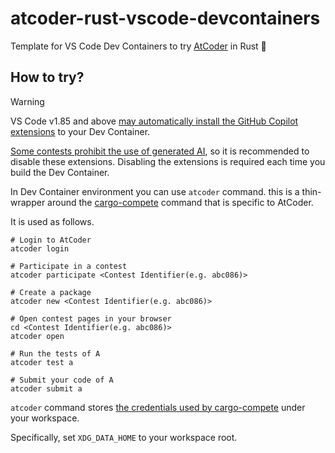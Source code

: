 # atcoder-rust-vscode-devcontainers

Template for VS Code Dev Containers to try [AtCoder](https://atcoder.jp/) in Rust 🦀


## How to try?

> [!WARNING]
> VS Code v1.85 and above [may automatically install the GitHub Copilot extensions](https://github.com/microsoft/vscode-docs/blob/main/remote-release-notes/v1_85.md#automatically-install-the-github-copilot-and-pull-requests-extensions) to your Dev Container.
>
> [Some contests prohibit the use of generated AI](https://info.atcoder.jp/entry/llm-rules-en), so it is recommended to disable these extensions. Disabling the extensions is required each time you build the Dev Container.

In Dev Container environment you can use `atcoder` command. this is a thin-wrapper around the [cargo-compete](https://github.com/qryxip/cargo-compete) command that is specific to AtCoder.

It is used as follows.

```console
# Login to AtCoder
atcoder login

# Participate in a contest
atcoder participate <Contest Identifier(e.g. abc086)>

# Create a package
atcoder new <Contest Identifier(e.g. abc086)>

# Open contest pages in your browser
cd <Contest Identifier(e.g. abc086)>
atcoder open

# Run the tests of A
atcoder test a

# Submit your code of A
atcoder submit a
```

`atcoder` command stores [the credentials used by cargo-compete](https://github.com/qryxip/cargo-compete/blob/master/README.md#cookies-and-tokens) under your workspace.

Specifically, set `XDG_DATA_HOME` to your workspace root.
